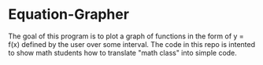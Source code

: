 # Equation-Grapher
The goal of this program is to plot a graph of functions in the form of y = f(x) defined by the user over some interval.
The code in this repo is intented to show math students how to translate "math class" into simple code.
